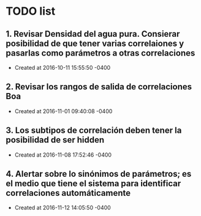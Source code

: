 # TODO list
## 1. Revisar Densidad del agua pura. Consierar posibilidad de que tener varias correlaiones y pasarlas como parámetros a otras correlaciones
- Created at   2016-10-11 15:55:50 -0400

## 2. Revisar los rangos de salida de correlaciones Boa
- Created at   2016-11-01 09:40:08 -0400

## 3. Los subtipos de correlación deben tener la posibilidad de ser hidden
- Created at   2016-11-08 17:52:46 -0400

## 4. Alertar sobre lo sinónimos de parámetros; es el medio que tiene el sistema para identificar correlaciones automáticamente
- Created at   2016-11-12 14:05:50 -0400

